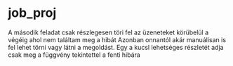 # job_proj

A második feladat csak részlegesen töri fel az üzeneteket körübelül a végéig ahol nem találtam meg a hibát
Azonban onnantól akár manuálisan is fel lehet törni vagy látni a megoldást.
Egy a kucsl lehetséges részletét adja csak meg a függvény tekintettel a fenti hibára
